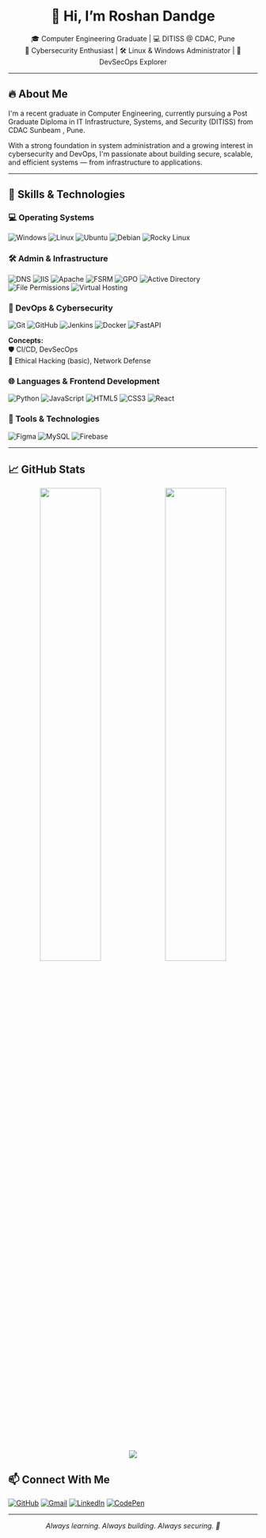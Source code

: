<h1 align="center">👋 Hi, I’m Roshan Dandge</h1>

<p align="center">
🎓 Computer Engineering Graduate | 💻 DITISS @ CDAC, Pune <br>
🔐 Cybersecurity Enthusiast | 🛠️ Linux & Windows Administrator | 🚀 DevSecOps Explorer
</p>

---

## 🔥 About Me

I'm a recent graduate in Computer Engineering, currently pursuing a Post Graduate Diploma in IT Infrastructure, Systems, and Security (DITISS) from CDAC Sunbeam , Pune.

With a strong foundation in system administration and a growing interest in cybersecurity and DevOps, I'm passionate about building secure, scalable, and efficient systems — from infrastructure to applications.

---

## 🧠 Skills & Technologies

### 💻 Operating Systems  
![Windows](https://img.shields.io/badge/-Windows-0078D6?style=for-the-badge&logo=windows&logoColor=white)
![Linux](https://img.shields.io/badge/-Linux-FCC624?style=for-the-badge&logo=linux&logoColor=black)
![Ubuntu](https://img.shields.io/badge/-Ubuntu-E95420?style=for-the-badge&logo=ubuntu&logoColor=white)
![Debian](https://img.shields.io/badge/-Debian-A81D33?style=for-the-badge&logo=debian&logoColor=white)
![Rocky Linux](https://img.shields.io/badge/-Rocky%20Linux-10B981?style=for-the-badge&logo=linux&logoColor=white)

### 🛠️ Admin & Infrastructure  
![DNS](https://img.shields.io/badge/-DNS-4285F4?style=for-the-badge&logo=google&logoColor=white)
![IIS](https://img.shields.io/badge/-IIS-0078D7?style=for-the-badge&logo=windows&logoColor=white)
![Apache](https://img.shields.io/badge/-Apache-D22128?style=for-the-badge&logo=apache&logoColor=white)
![FSRM](https://img.shields.io/badge/-FSRM-252525?style=for-the-badge)
![GPO](https://img.shields.io/badge/-GPO-0052CC?style=for-the-badge&logo=windows&logoColor=white)
![Active Directory](https://img.shields.io/badge/-Active%20Directory-003366?style=for-the-badge&logo=windows&logoColor=white)
![File Permissions](https://img.shields.io/badge/-File%20Permissions-5C6BC0?style=for-the-badge)
![Virtual Hosting](https://img.shields.io/badge/-Virtual%20Hosting-607D8B?style=for-the-badge)

### 🚀 DevOps & Cybersecurity  
![Git](https://img.shields.io/badge/-Git-F05032?style=for-the-badge&logo=git&logoColor=white)
![GitHub](https://img.shields.io/badge/-GitHub-181717?style=for-the-badge&logo=github&logoColor=white)
![Jenkins](https://img.shields.io/badge/-Jenkins-D24939?style=for-the-badge&logo=jenkins&logoColor=white)
![Docker](https://img.shields.io/badge/-Docker-2496ED?style=for-the-badge&logo=docker&logoColor=white)
![FastAPI](https://img.shields.io/badge/-FastAPI-009688?style=for-the-badge&logo=fastapi&logoColor=white)

**Concepts:**  
🛡️ CI/CD, DevSecOps  
🔐 Ethical Hacking (basic), Network Defense

### 🌐 Languages & Frontend Development  
![Python](https://img.shields.io/badge/-Python-3776AB?style=for-the-badge&logo=python&logoColor=white)
![JavaScript](https://img.shields.io/badge/-JavaScript-F7DF1E?style=for-the-badge&logo=javascript&logoColor=black)
![HTML5](https://img.shields.io/badge/-HTML5-E34F26?style=for-the-badge&logo=html5&logoColor=white)
![CSS3](https://img.shields.io/badge/-CSS3-1572B6?style=for-the-badge&logo=css3&logoColor=white)
![React](https://img.shields.io/badge/-React-61DAFB?style=for-the-badge&logo=react&logoColor=black)

### 🧰 Tools & Technologies  
![Figma](https://img.shields.io/badge/-Figma-F24E1E?style=for-the-badge&logo=figma&logoColor=white)
![MySQL](https://img.shields.io/badge/-MySQL-4479A1?style=for-the-badge&logo=mysql&logoColor=white)
![Firebase](https://img.shields.io/badge/-Firebase-FFCA28?style=for-the-badge&logo=firebase&logoColor=black)

---

## 📈 GitHub Stats

<p align="center">
  <img src="https://github-readme-stats.vercel.app/api?username=RoshanDandge25&show_icons=true&theme=radical" width="49.5%" />
  <img src="https://github-readme-streak-stats.herokuapp.com/?user=RoshanDandge25&theme=radical" width="49.5%" />
</p>

<p align="center">
  <img src="https://github-readme-stats.vercel.app/api/top-langs/?username=RoshanDandge25&layout=compact&theme=radical" />
</p>

## 📫 Connect With Me

[![GitHub](https://img.shields.io/badge/-GitHub-181717?style=for-the-badge&logo=github&logoColor=white)](https://github.com/RoshanDandge25)
[![Gmail](https://img.shields.io/badge/-Gmail-EA4335?style=for-the-badge&logo=gmail&logoColor=white)](mailto:roshandandge@gmail.com)
[![LinkedIn](https://img.shields.io/badge/-LinkedIn-0A66C2?style=for-the-badge&logo=linkedin&logoColor=white)](https://www.linkedin.com/in/roshan-dandge-292805215)
[![CodePen](https://img.shields.io/badge/-CodePen-000000?style=for-the-badge&logo=codepen&logoColor=white)](https://codepen.io/Roshan-Dandge)


---

<p align="center"><em>Always learning. Always building. Always securing. 🔐</em></p>
